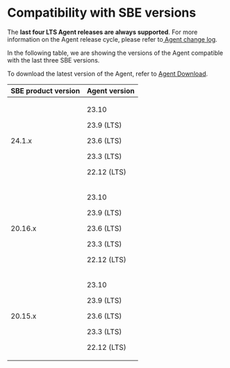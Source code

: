 # Compatibility with SBE versions

The **last four LTS Agent releases are always supported**. For more information on the Agent release cycle, please refer to[ Agent change log](../change-log/agent/).

In the following table, we are showing the versions of the Agent compatible with the last three SBE versions.

To download the latest version of the Agent, refer to [Agent Download](agent-download.md).

| SBE product version | Agent version                                                                     |
| ------------------- | --------------------------------------------------------------------------------- |
| 24.1.x              | <p>23.10</p><p>23.9 (LTS)</p><p>23.6 (LTS)</p><p>23.3 (LTS)</p><p>22.12 (LTS)</p> |
| 20.16.x             | <p>23.10</p><p>23.9 (LTS)</p><p>23.6 (LTS)</p><p>23.3 (LTS)</p><p>22.12 (LTS)</p> |
| 20.15.x             | <p>23.10</p><p>23.9 (LTS)</p><p>23.6 (LTS)</p><p>23.3 (LTS)</p><p>22.12 (LTS)</p> |

